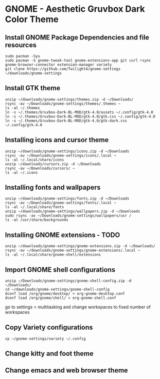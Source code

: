 # GNOME - Aesthetic Gruvbox Dark Color Theme
## Install GNOME Package Dependencies and file resources
```
sudo pacman -Syu
sudo pacman -S gnome-tweak-tool gnome-extensions-app git curl rsync gnome-browser-connector extension-manager variety
git clone https://github.com/Twilight4/gnome-settings ~/downloads/gnome-settings
```
## Install GTK theme
```
unzip ~/downloads/gnome-settings/themes.zip -d ~/Downloads/
rsync -av ~/Downloads/gnome-settings/themes/.themes ~
ls -al ~/.themes
ln -s ~/.themes/Gruvbox-Dark-BL-MOD/gtk-4.0/assets ~/.config/gtk-4.0
ln -s ~/.themes/Gruvbox-Dark-BL-MOD/gtk-4.0/gtk.css ~/.config/gtk-4.0
ln -s ~/.themes/Gruvbox-Dark-BL-MOD/gtk-4.0/gtk-dark.css ~/.config/gtk-4.0
```
## Installing icons and cursor theme
```
unzip ~/downloads/gnome-settings/icons.zip -d ~/Downloads
rsync -av ~/Downloads/gnome-settings/icons/.local ~
ls -al ~/.local/share/icons
unzip ~/downloads/cursors.zip -d ~/Downloads
rsync -av ~/Downloads/cursors/ ~ 
ls -al ~/.icons
```
## Installing fonts and wallpapers
```
unzip ~/downloads/gnome-settings/fonts.zip -d ~/Downloads
rsync -av ~/Downloads/gnome-settings/fonts/.local ~
ls -al ~/.local/share/fonts
unzip ~/downloads/gnome-settings/wallpapers.zip -d ~/Downloads
sudo rsync -av ~/Downloads/gnome-settings/wallpapers/usr /
ls -al /usr/share/backgrounds
```
## Installing GNOME extensions - TODO
```
unzip ~/downloads/gnome-settings/gnome-extensions.zip -d ~/Downloads/
rsync -av ~/downloads/gnome-settings/gnome-extensions/.local ~
ls -al ~/.local/share/gnome-shell/extensions
```
## Import GNOME shell configurations
```
unzip ~/Downloads/gnome-settings/gnome-shell-config.zip -d ~/Downloads/
cd ~/downloads/gnome-settings/gnome-shell-config
dconf load /org/gnome/desktop/ < org-gnome-desktop.conf
dconf load /org/gnome/shell/ < org-gnome-shell.conf
```
go to settings > multitasking and change workspaces to fixed number of workspaces
## Copy Variety configurations
```
cp ~/gnome-settings/variety ~/.config
```
## Change kitty and foot theme
## Change emacs and web browser theme
